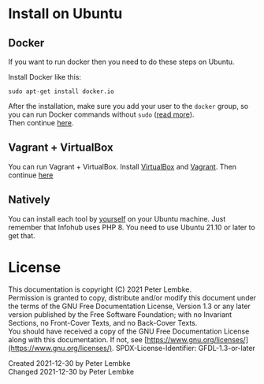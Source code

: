 # Install on Ubuntu

## Docker
If you want to run docker then you need to do these steps on Ubuntu.

Install Docker like this:
```
sudo apt-get install docker.io
```

After the installation, make sure you add your user to the `docker` group, so you can run Docker commands without `sudo` ([read more](https://docs.docker.com/engine/installation/linux/linux-postinstall/)).  
Then continue [here](/folder/doc/installation/docker/installation_docker.md).

## Vagrant + VirtualBox
You can run Vagrant + VirtualBox.
Install [VirtualBox](https://phoenixnap.com/kb/install-virtualbox-on-ubuntu) and [Vagrant](https://www.vagrantup.com/downloads).
Then continue [here](/vagrant/README.md)

## Natively
You can install each tool by [yourself](https://www.digitalocean.com/community/tutorials/how-to-install-linux-apache-mysql-php-lamp-stack-on-ubuntu-20-04) on your Ubuntu machine.
Just remember that Infohub uses PHP 8. You need to use Ubuntu 21.10 or later to get that.  

# License
This documentation is copyright (C) 2021 Peter Lembke.  
Permission is granted to copy, distribute and/or modify this document under the terms of the GNU Free Documentation License, Version 1.3 or any later version published by the Free Software Foundation; with no Invariant Sections, no Front-Cover Texts, and no Back-Cover Texts.  
You should have received a copy of the GNU Free Documentation License along with this documentation. If not, see [https://www.gnu.org/licenses/](https://www.gnu.org/licenses/).  SPDX-License-Identifier: GFDL-1.3-or-later  

Created 2021-12-30 by Peter Lembke  
Changed 2021-12-30 by Peter Lembke  
